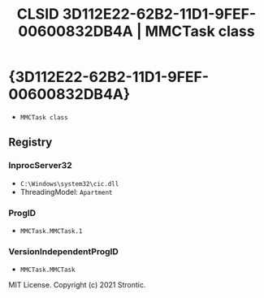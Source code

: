 ﻿---
title: "CLSID 3D112E22-62B2-11D1-9FEF-00600832DB4A | MMCTask class"
excerpt: What is COM-Object CLSID 3D112E22-62B2-11D1-9FEF-00600832DB4A?
---

# {3D112E22-62B2-11D1-9FEF-00600832DB4A}

* `MMCTask class`

## Registry


### InprocServer32

* `C:\Windows\system32\cic.dll`
* ThreadingModel: `Apartment`

### ProgID

* `MMCTask.MMCTask.1`

### VersionIndependentProgID

* `MMCTask.MMCTask`

MIT License. Copyright (c) 2021 Strontic.


